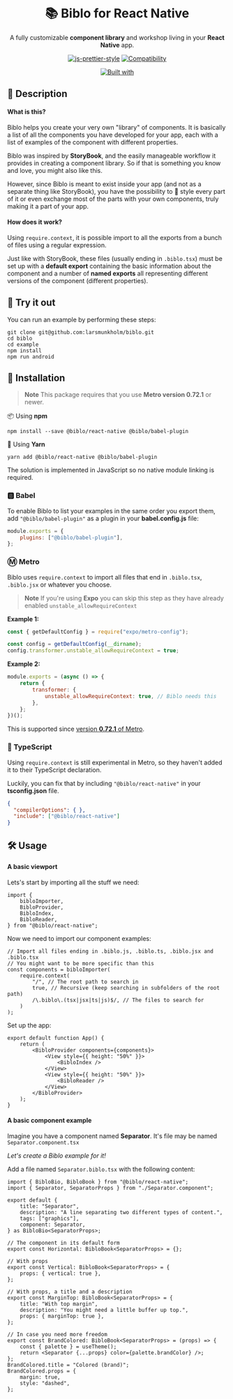 <div align="center">

# 📚 Biblo for React Native

A fully customizable **component library** and workshop living in your **React Native** app.

[![js-prettier-style](https://img.shields.io/badge/code_style-prettier-ff69b4.svg?style=for-the-badge)](https://prettier.io/)
[![Compatibility](https://img.shields.io/badge/platform-android%20%7C%20ios%20%7C%20Web%20%7C%20expo-blue.svg?style=for-the-badge)](http://npmjs.org/package/@biblo/react-native)

[![Built with](https://skills.thijs.gg/icons?i=react,ts&theme=dark)](https://github.com/larsmunkholm/biblo)

</div>

## 📘 Description

#### What is this?

Biblo helps you create your very own "library" of components. It is basically a list of all the components you have developed for your app, each with a list of examples of the component with different properties.

Biblo was inspired by **StoryBook**, and the easily manageable workflow it provides in creating a component library. So if that is something you know and love, you might also like this.

However, since Biblo is meant to exist inside your app (and not as a separate thing like StoryBook), you have the possibility to 💅 style every part of it or even exchange most of the parts with your own components, truly making it a part of your app.

#### How does it work?

Using `require.context`, it is possible import to all the exports from a bunch of files using a regular expression.

Just like with StoryBook, these files (usually ending in `.biblo.tsx`) must be set up with a **default export** containing the basic information about the component and a number of **named exports** all representing different versions of the component (different properties).

## 🚀 Try it out

You can run an example by performing these steps:

```
git clone git@github.com:larsmunkholm/biblo.git
cd biblo
cd example
npm install
npm run android
```

## 💾 Installation

> **Note**
> This package requires that you use **Metro version 0.72.1** or newer.

📦 Using **npm**

```
npm install --save @biblo/react-native @biblo/babel-plugin
```

🧶 Using **Yarn**

```
yarn add @biblo/react-native @biblo/babel-plugin
```

The solution is implemented in JavaScript so no native module linking is required.

### 🅱️ Babel

To enable Biblo to list your examples in the same order you export them, add `"@biblo/babel-plugin"` as a plugin in your **babel.config.js** file:

```js
module.exports = {
    plugins: ["@biblo/babel-plugin"],
};
```

### Ⓜ️ Metro

Biblo uses `require.context` to import all files that end in `.biblo.tsx`, `.biblo.jsx` or whatever you choose.

> **Note**
> If you're using **Expo** you can skip this step as they have already enabled `unstable_allowRequireContext`

**Example 1:**

```js
const { getDefaultConfig } = require("expo/metro-config");

const config = getDefaultConfig(__dirname);
config.transformer.unstable_allowRequireContext = true;
```

**Example 2:**

```js
module.exports = (async () => {
    return {
        transformer: {
            unstable_allowRequireContext: true, // Biblo needs this
        },
    };
})();
```

This is supported since [version **0.72.1** of Metro](https://github.com/facebook/metro/releases/tag/v0.72.1).

### 🎯 TypeScript

Using `require.context` is still experimental in Metro, so they haven't added it to their TypeScript declaration.

Luckily, you can fix that by including `"@biblo/react-native"` in your **tsconfig.json** file.

```json
{
  "compilerOptions": { },
  "include": ["@biblo/react-native"]
}
```

## 🛠 Usage

#### A basic viewport

Lets's start by importing all the stuff we need:

```tsx
import {
    bibloImporter,
    BibloProvider,
    BibloIndex,
    BibloReader,
} from "@biblo/react-native";
```

Now we need to import our component examples:

```tsx
// Import all files ending in .biblo.js, .biblo.ts, .biblo.jsx and .biblo.tsx
// You might want to be more specific than this
const components = bibloImporter(
    require.context(
        "/", // The root path to search in
        true, // Recursive (keep searching in subfolders of the root path)
        /\.biblo\.(tsx|jsx|ts|js)$/, // The files to search for
    )
);
```

Set up the app:

```tsx
export default function App() {
    return (
        <BibloProvider components={components}>
            <View style={{ height: "50%" }}>
                <BibloIndex />
            </View>
            <View style={{ height: "50%" }}>
                <BibloReader />
            </View>
        </BibloProvider>
    );
}
````

#### A basic component example

Imagine you have a component named **Separator**. It's file may be named `Separator.component.tsx`

_Let's create a Biblo example for it!_

Add a file named `Separator.biblo.tsx` with the following content:

```tsx
import { BibloBio, BibloBook } from "@biblo/react-native";
import { Separator, SeparatorProps } from "./Separator.component";

export default {
    title: "Separator",
    description: "A line separating two different types of content.",
    tags: ["graphics"],
    component: Separator,
} as BibloBio<SeparatorProps>;

// The component in its default form
export const Horizontal: BibloBook<SeparatorProps> = {};

// With props
export const Vertical: BibloBook<SeparatorProps> = {
    props: { vertical: true },
};

// With props, a title and a description
export const MarginTop: BibloBook<SeparatorProps> = {
    title: "With top margin",
    description: "You might need a little buffer up top.",
    props: { marginTop: true },
};

// In case you need more freedom
export const BrandColored: BibloBook<SeparatorProps> = (props) => {
    const { palette } = useTheme();
    return <Separator {...props} color={palette.brandColor} />;
};
BrandColored.title = "Colored (brand)";
BrandColored.props = {
    margin: true,
    style: "dashed",
};
```
